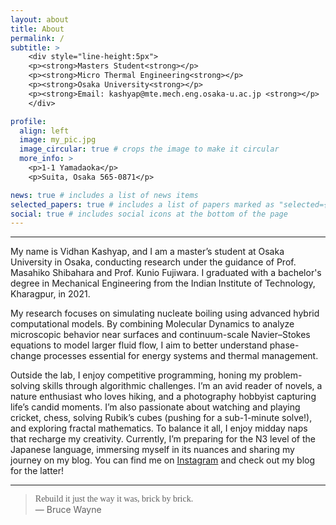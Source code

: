 ```yaml
---
layout: about
title: About
permalink: /
subtitle: >
    <div style="line-height:5px">
    <p><strong>Masters Student<strong></p>
    <p><strong>Micro Thermal Engineering<strong></p>
    <p><strong>Osaka University<strong></p>
    <p><strong>Email: kashyap@mte.mech.eng.osaka-u.ac.jp <strong></p>
    </div>

profile:
  align: left
  image: my_pic.jpg
  image_circular: true # crops the image to make it circular
  more_info: >
    <p>1-1 Yamadaoka</p>
    <p>Suita, Osaka 565-0871</p>

news: true # includes a list of news items
selected_papers: true # includes a list of papers marked as "selected={true}"
social: true # includes social icons at the bottom of the page
---
```


<hr>

My name is Vidhan Kashyap, and I am a master’s student at Osaka University in Osaka, conducting research under the guidance of Prof. Masahiko Shibahara and Prof. Kunio Fujiwara. I graduated with a bachelor's degree in Mechanical Engineering from the Indian Institute of Technology, Kharagpur, in 2021.

My research focuses on simulating nucleate boiling using advanced hybrid computational models. By combining Molecular Dynamics to analyze microscopic behavior near surfaces and continuum-scale Navier–Stokes equations to model larger fluid flow, I aim to better understand phase-change processes essential for energy systems and thermal management.

Outside the lab, I enjoy competitive programming, honing my problem-solving skills through algorithmic challenges. I’m an avid reader of novels, a nature enthusiast who loves hiking, and a photography hobbyist capturing life’s candid moments. I’m also passionate about watching and playing cricket, chess, solving Rubik’s cubes (pushing for a sub-1-minute solve!), and exploring fractal mathematics. To balance it all, I enjoy midday naps that recharge my creativity. Currently, I’m preparing for the N3 level of the Japanese language, immersing myself in its nuances and sharing my journey on my blog. You can find me on [Instagram](https://www.instagram.com/vidhankashyap/) and check out my blog for the latter!
<hr>

> <i class="fas fa-quote-left"></i>
> <span style="font-family: 'Gloria Hallelujah', cursive;">Rebuild it just the way it was, brick by brick.</span>
> <i class="fas fa-quote-right"></i><br />
> —&nbsp;Bruce&nbsp;Wayne